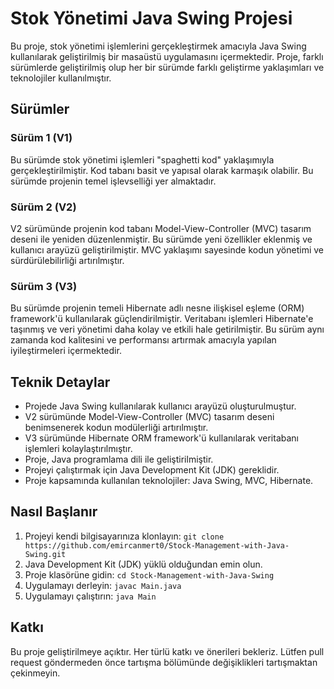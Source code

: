 # Stok Yönetimi Java Swing Projesi

Bu proje, stok yönetimi işlemlerini gerçekleştirmek amacıyla Java Swing kullanılarak geliştirilmiş bir masaüstü uygulamasını içermektedir. Proje, farklı sürümlerde geliştirilmiş olup her bir sürümde farklı geliştirme yaklaşımları ve teknolojiler kullanılmıştır.

## Sürümler

### Sürüm 1 (V1)

Bu sürümde stok yönetimi işlemleri "spaghetti kod" yaklaşımıyla gerçekleştirilmiştir. Kod tabanı basit ve yapısal olarak karmaşık olabilir. Bu sürümde projenin temel işlevselliği yer almaktadır.

### Sürüm 2 (V2)

V2 sürümünde projenin kod tabanı Model-View-Controller (MVC) tasarım deseni ile yeniden düzenlenmiştir. Bu sürümde yeni özellikler eklenmiş ve kullanıcı arayüzü geliştirilmiştir. MVC yaklaşımı sayesinde kodun yönetimi ve sürdürülebilirliği artırılmıştır.

### Sürüm 3 (V3)

Bu sürümde projenin temeli Hibernate adlı nesne ilişkisel eşleme (ORM) framework'ü kullanılarak güçlendirilmiştir. Veritabanı işlemleri Hibernate'e taşınmış ve veri yönetimi daha kolay ve etkili hale getirilmiştir. Bu sürüm aynı zamanda kod kalitesini ve performansı artırmak amacıyla yapılan iyileştirmeleri içermektedir.

## Teknik Detaylar

- Projede Java Swing kullanılarak kullanıcı arayüzü oluşturulmuştur.
- V2 sürümünde Model-View-Controller (MVC) tasarım deseni benimsenerek kodun modülerliği artırılmıştır.
- V3 sürümünde Hibernate ORM framework'ü kullanılarak veritabanı işlemleri kolaylaştırılmıştır.
- Proje, Java programlama dili ile geliştirilmiştir.
- Projeyi çalıştırmak için Java Development Kit (JDK) gereklidir.
- Proje kapsamında kullanılan teknolojiler: Java Swing, MVC, Hibernate.

## Nasıl Başlanır

1. Projeyi kendi bilgisayarınıza klonlayın: `git clone https://github.com/emircanmert0/Stock-Management-with-Java-Swing.git`
2. Java Development Kit (JDK) yüklü olduğundan emin olun.
3. Proje klasörüne gidin: `cd Stock-Management-with-Java-Swing`
4. Uygulamayı derleyin: `javac Main.java`
5. Uygulamayı çalıştırın: `java Main`

## Katkı

Bu proje geliştirilmeye açıktır. Her türlü katkı ve önerileri bekleriz. Lütfen pull request göndermeden önce tartışma bölümünde değişiklikleri tartışmaktan çekinmeyin.

